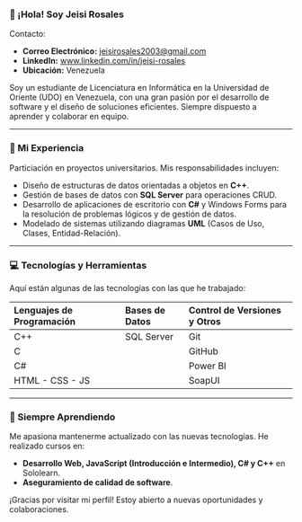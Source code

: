 ### 👋 ¡Hola\! Soy Jeisi Rosales

Contacto:
    <ul>
        <li><strong>Correo Electrónico:</strong> jeisirosales2003@gmail.com </li>
        <li><strong>LinkedIn:</strong> <a href="https://www.linkedin.com/in/jeisi-rosales">www.linkedin.com/in/jeisi-rosales</a> </li>
        <li><strong>Ubicación:</strong> Venezuela </li>
    </ul>

Soy un estudiante de Licenciatura en Informática en la Universidad de Oriente (UDO) en Venezuela, con una gran pasión por el desarrollo de software y el diseño de soluciones eficientes. Siempre dispuesto a aprender y colaborar en equipo.

-----

### 🚀 Mi Experiencia

Particiación en proyectos universitarios. Mis responsabilidades incluyen:

  - Diseño de estructuras de datos orientadas a objetos en **C++**.
  - Gestión de bases de datos con **SQL Server** para operaciones CRUD.
  - Desarrollo de aplicaciones de escritorio con **C\#** y Windows Forms para la resolución de problemas lógicos y de gestión de datos.
  - Modelado de sistemas utilizando diagramas **UML** (Casos de Uso, Clases, Entidad-Relación).

-----

### 💻 Tecnologías y Herramientas

Aquí están algunas de las tecnologías con las que he trabajado:

| Lenguajes de Programación | Bases de Datos | Control de Versiones y Otros |
| :--- | :--- | :--- |
|C++| SQL Server | Git|
|C | | GitHub|
|C# | | Power BI|
|HTML - CSS - JS||SoapUI|


-----

### 🌱 Siempre Aprendiendo

Me apasiona mantenerme actualizado con las nuevas tecnologías. He realizado cursos en:

  - **Desarrollo Web, JavaScript (Introducción e Intermedio), C\# y C++** en Sololearn.
  - **Aseguramiento de calidad de software**.

¡Gracias por visitar mi perfil\! Estoy abierto a nuevas oportunidades y colaboraciones.
